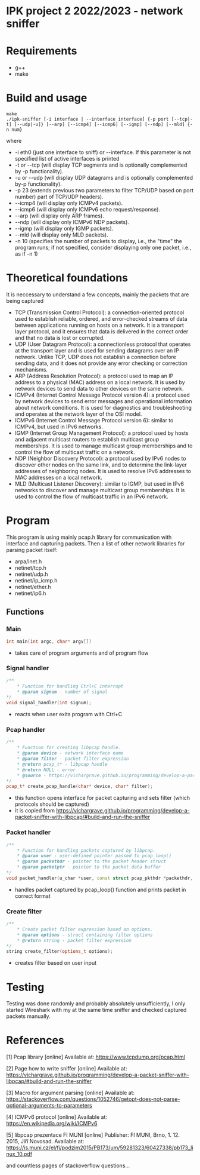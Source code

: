 # IPK project 2 2022/2023 - network sniffer

# Requirements
- g++
- make

# Build and usage
```
make
./ipk-sniffer [-i interface | --interface interface] {-p port [--tcp|-t] [--udp|-u]} [--arp] [--icmp4] [--icmp6] [--igmp] [--ndp] [--mld] {-n num}
```

where

- -i eth0 (just one interface to sniff) or --interface. If this parameter is not specified list of active interfaces is printed
- -t or --tcp (will display TCP segments and is optionally complemented by -p functionality).
- -u or --udp (will display UDP datagrams and is optionally complemented by-p functionality).
- -p 23 (extends previous two parameters to filter TCP/UDP based on port number) part of TCP/UDP headers).
- --icmp4 (will display only ICMPv4 packets).
- --icmp6 (will display only ICMPv6 echo request/response).
- --arp (will display only ARP frames).
- --ndp (will display only ICMPv6 NDP packets).
- --igmp (will display only IGMP packets).
- --mld (will display only MLD packets).
- -n 10 (specifies the number of packets to display, i.e., the "time" the program runs; if not specified, consider displaying only one packet, i.e., as if -n 1)

# Theoretical foundations
It is neccessary to understand a few concepts, mainly the packets that are being captured

- TCP (Transmission Control Protocol): a connection-oriented protocol used to establish reliable, ordered, and error-checked streams of data between applications running on hosts on a network. It is a transport layer protocol, and it ensures that data is delivered in the correct order and that no data is lost or corrupted.
- UDP (User Datagram Protocol): a connectionless protocol that operates at the transport layer and is used for sending datagrams over an IP network. Unlike TCP, UDP does not establish a connection before sending data, and it does not provide any error checking or correction mechanisms.
- ARP (Address Resolution Protocol): a protocol used to map an IP address to a physical (MAC) address on a local network. It is used by network devices to send data to other devices on the same network.
- ICMPv4 (Internet Control Message Protocol version 4): a protocol used by network devices to send error messages and operational information about network conditions. It is used for diagnostics and troubleshooting and operates at the network layer of the OSI model.
- ICMPv6 (Internet Control Message Protocol version 6): similar to ICMPv4, but used in IPv6 networks.
- IGMP (Internet Group Management Protocol): a protocol used by hosts and adjacent multicast routers to establish multicast group memberships. It is used to manage multicast group memberships and to control the flow of multicast traffic on a network.
- NDP (Neighbor Discovery Protocol): a protocol used by IPv6 nodes to discover other nodes on the same link, and to determine the link-layer addresses of neighboring nodes. It is used to resolve IPv6 addresses to MAC addresses on a local network.
- MLD (Multicast Listener Discovery): similar to IGMP, but used in IPv6 networks to discover and manage multicast group memberships. It is used to control the flow of multicast traffic in an IPv6 network.

# Program
This program is using mainly pcap.h library for communication with interface and capturing packets. Then a list of other network libraries for parsing packet itself:
- arpa/inet.h
- netinet/tcp.h
- netinet/udp.h
- netinet/ip_icmp.h
- netinet/ether.h
- netinet/ip6.h

## Functions

### Main
``` cpp
int main(int argc, char* argv[])
```
- takes care of program arguments and of program flow

### Signal handler
``` cpp
/**
    * Function for handling Ctrl+C interrupt
    * @param signum - number of signal
*/
void signal_handler(int signum);
```
- reacts when user exits program with Ctrl+C

### Pcap handler
``` cpp
/**
    * Function for creating libpcap handle.
    * @param device - network interface name
    * @param filter - packet filter expression
    * @return pcap_t* - libpcap handle
    * @return NULL - error
    * @source - https://vichargrave.github.io/programming/develop-a-packet-sniffer-with-libpcap/#build-and-run-the-sniffer
*/
pcap_t* create_pcap_handle(char* device, char* filter);
```
- this function opens interface for packet capturing and sets filter (which protocols should be captured)
- it is copied from https://vichargrave.github.io/programming/develop-a-packet-sniffer-with-libpcap/#build-and-run-the-sniffer

### Packet handler
``` cpp
/**
    * Function for handling packets captured by libpcap.
    * @param user - user-defined pointer passed to pcap_loop()
    * @param packethdr - pointer to the packet header struct
    * @param packetptr - pointer to the packet data buffer
*/
void packet_handler(u_char *user, const struct pcap_pkthdr *packethdr, const u_char *packetptr);
```

- handles packet captured by pcap_loop() function and prints packet in correct format

### Create filter

``` cpp
/**
    * Create packet filter expression based on options.
    * @param options - struct containing filter options
    * @return string - packet filter expression
*/
string create_filter(options_t options);

```
- creates filter based on user input


# Testing
Testing was done randomly and probably absolutely unsufficiently, I only started Wireshark with my at the same time sniffer and checked captured packets manually.


# References

[1] Pcap library [online] Available at: https://www.tcpdump.org/pcap.html

[2] Page how to write sniffer [online] Available at: https://vichargrave.github.io/programming/develop-a-packet-sniffer-with-libpcap/#build-and-run-the-sniffer

[3] Macro for argument parsing [online] Available at: https://stackoverflow.com/questions/1052746/getopt-does-not-parse-optional-arguments-to-parameters

[4] ICMPv6 protocol [online] Available at: https://en.wikipedia.org/wiki/ICMPv6

[5] libpcap prezentace FI MUNI [online] Publisher: FI MUNI, Brno, 1. 12. 2015, Jiří Novosad. Available at: https://is.muni.cz/el/fi/podzim2015/PB173/um/59281323/60427338/pb173_linux_10.pdf

and countless pages of stackoverflow questions...